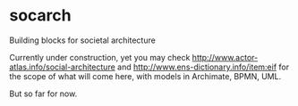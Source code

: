 # socarch
Building blocks for societal architecture

Currently under construction, yet you may check http://www.actor-atlas.info/social-architecture and http://www.ens-dictionary.info/item:eif for the scope of what will come here, with models in Archimate, BPMN, UML.

But so far for now.
